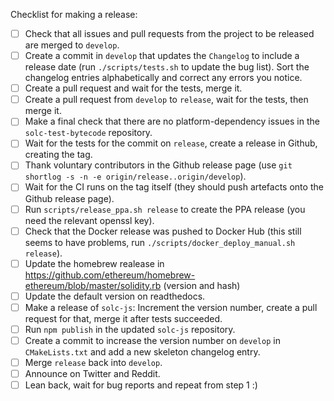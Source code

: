 Checklist for making a release:

 - [ ] Check that all issues and pull requests from the project to be released are merged to ``develop``.
 - [ ] Create a commit in ``develop`` that updates the ``Changelog`` to include a release date (run ``./scripts/tests.sh`` to update the bug list). Sort the changelog entries alphabetically and correct any errors you notice.
 - [ ] Create a pull request and wait for the tests, merge it.
 - [ ] Create a pull request from ``develop`` to ``release``, wait for the tests, then merge it.
 - [ ] Make a final check that there are no platform-dependency issues in the ``solc-test-bytecode`` repository.
 - [ ] Wait for the tests for the commit on ``release``, create a release in Github, creating the tag.
 - [ ] Thank voluntary contributors in the Github release page (use ``git shortlog -s -n -e origin/release..origin/develop``).
 - [ ] Wait for the CI runs on the tag itself (they should push artefacts onto the Github release page).
 - [ ] Run ``scripts/release_ppa.sh release`` to create the PPA release (you need the relevant openssl key).
 - [ ] Check that the Docker release was pushed to Docker Hub (this still seems to have problems, run ``./scripts/docker_deploy_manual.sh release``).
 - [ ] Update the homebrew realease in https://github.com/ethereum/homebrew-ethereum/blob/master/solidity.rb (version and hash)
 - [ ] Update the default version on readthedocs.
 - [ ] Make a release of ``solc-js``: Increment the version number, create a pull request for that, merge it after tests succeeded.
 - [ ] Run ``npm publish`` in the updated ``solc-js`` repository.
 - [ ] Create a commit to increase the version number on ``develop`` in ``CMakeLists.txt`` and add a new skeleton changelog entry.
 - [ ] Merge ``release`` back into ``develop``.
 - [ ] Announce on Twitter and Reddit.
 - [ ] Lean back, wait for bug reports and repeat from step 1 :)
